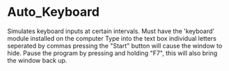 # Auto_Keyboard
Simulates keyboard inputs at certain intervals.
Must have the 'keyboard' module installed on the computer
Type into the text box individual letters seperated by commas
pressing the "Start" button will cause the window to hide.
Pause the program by pressing and holding "F7", this will also bring the window back up.
